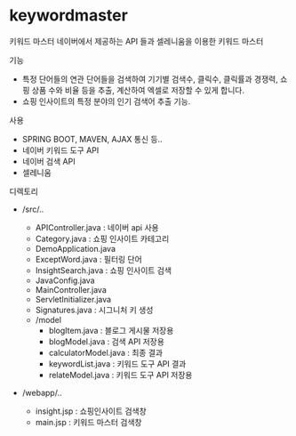 # keywordmaster

키워드 마스터
네이버에서 제공하는 API 들과 셀레니움을 이용한 키워드 마스터

기능
- 특정 단어들의 연관 단어들을 검색하여 기기별 검색수, 클릭수, 클릭률과 경쟁력, 쇼핑 상품 수와 비율 등을 추출, 계산하여 엑셀로 저장할 수 있게 합니다.
- 쇼핑 인사이트의 특정 분야의 인기 검색어 추출 기능.

사용
- SPRING BOOT, MAVEN, AJAX 통신 등..
- 네이버 키워드 도구 API
- 네이버 검색 API
- 셀레니움

디렉토리
- /src/..
  - APIController.java : 네이버 api 사용
  - Category.java : 쇼핑 인사이트 카테고리
  - DemoApplication.java 
  - ExceptWord.java : 필터링 단어
  - InsightSearch.java : 쇼핑 인사이트 검색
  - JavaConfig.java 
  - MainController.java
  - ServletInitializer.java
  - Signatures.java : 시그니처 키 생성
  - /model
    - blogItem.java : 블로그 게시물 저장용
    - blogModel.java : 검색 API 저장용
    - calculatorModel.java : 최종 결과
    - keywordList.java : 키워드 도구 API 결과
    - relateModel.java : 키워드 도구 API 저장용
    
- /webapp/..
  - insight.jsp : 쇼핑인사이트 검색창
  - main.jsp : 키워드 마스터 검색창
